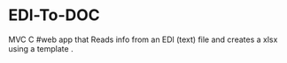 # EDl-To-DOC
MVC C #web app that  Reads info from  an  EDl (text) file and creates a xlsx using a template .
